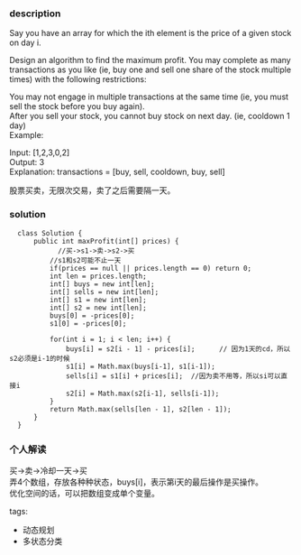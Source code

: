### description    
  Say you have an array for which the ith element is the price of a given stock on day i.  
    
  Design an algorithm to find the maximum profit. You may complete as many transactions as you like (ie, buy one and sell one share of the stock multiple times) with the following restrictions:  
    
  You may not engage in multiple transactions at the same time (ie, you must sell the stock before you buy again).  
  After you sell your stock, you cannot buy stock on next day. (ie, cooldown 1 day)  
  Example:  
    
  Input: [1,2,3,0,2]  
  Output: 3   
  Explanation: transactions = [buy, sell, cooldown, buy, sell]  
    
  股票买卖，无限次交易，卖了之后需要隔一天。  
### solution    
```    
  class Solution {  
      public int maxProfit(int[] prices) {  
            //买->s1->卖->s2->买  
          //s1和s2可能不止一天  
          if(prices == null || prices.length == 0) return 0;  
          int len = prices.length;  
          int[] buys = new int[len];  
          int[] sells = new int[len];  
          int[] s1 = new int[len];  
          int[] s2 = new int[len];  
          buys[0] = -prices[0];  
          s1[0] = -prices[0];  
    
          for(int i = 1; i < len; i++) {  
              buys[i] = s2[i - 1] - prices[i];      // 因为1天的cd，所以s2必须是i-1的时候  
              s1[i] = Math.max(buys[i-1], s1[i-1]);  
              sells[i] = s1[i] + prices[i];  //因为卖不用等，所以si可以直接i  
              s2[i] = Math.max(s2[i-1], sells[i-1]);  
          }  
          return Math.max(sells[len - 1], s2[len - 1]);  
      }  
  }  
```    
    
### 个人解读    
  买->卖->冷却一天->买  
  弄4个数组，存放各种种状态，buys[i]，表示第i天的最后操作是买操作。  
  优化空间的话，可以把数组变成单个变量。  
    
tags:    
  -  动态规划  
  -  多状态分类  

